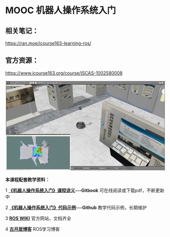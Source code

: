 # MOOC 机器人操作系统入门

## 相关笔记：

https://ran.moe/icourse163-learning-ros/



## 官方资源：

https://www.icourse163.org/course/ISCAS-1002580008

![image-20210206185014590](image-20210206185014590.png)



**本课程配套教学资料：**

1 [**《机器人操作系统入门》课程讲义**](https://sychaichangkun.gitbooks.io/ros-tutorial-icourse163/content/)**---Gitbook**    可在线阅读或下载pdf，不断更新中

2 [**《机器人操作系统入门》代码示例**](https://github.com/DroidAITech/ROS-Academy-for-Beginners)**---Github**     教学代码示例，长期维护

3 [**ROS WIKI**](https://wiki.ros.org/)          官方网站，文档齐全

4 [**古月居博客**](https://www.guyuehome.com/)          ROS学习博客